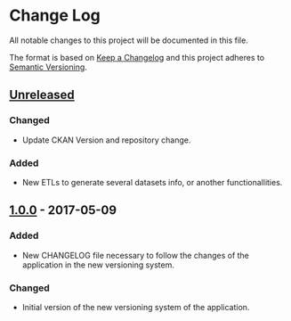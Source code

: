 # Change Log
All notable changes to this project will be documented in this file.

The format is based on [Keep a Changelog](http://keepachangelog.com/)
and this project adheres to [Semantic Versioning](http://semver.org/).

## [Unreleased]
### Changed
- Update CKAN Version and repository change.

### Added
- New ETLs to generate several datasets info, or another functionallities.

## [1.0.0] - 2017-05-09
### Added
- New CHANGELOG file necessary to follow the changes of the application in the new versioning system.

### Changed
- Initial version of the new versioning system of the application.


[Unreleased]: https://github.com/aragonopendata/Aragon-Open-data-Website/compare/master...develop
[1.0.1]: https://github.com/aragonopendata/Aragon-Open-data-Website/compare/v1.0.0...v1.0.1
[1.0.0]: https://github.com/aragonopendata/Aragon-Open-data-Website/releases/tag/v1.0.0